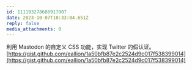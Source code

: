 ```yaml
---
id: 111193278686917007
date: 2023-10-07T10:33:04.651Z
reply: false
media_attachments: 0
---
```


利用 Mastodon 的自定义 CSS 功能，实现 Twitter 的假认证。 [https://gist.github.com/eallion/1a50bfb87e2c2524d9c017f538399014](https://gist.github.com/eallion/1a50bfb87e2c2524d9c017f538399014)

